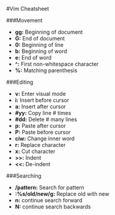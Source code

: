 #Vim Cheatsheet

###Movement
* **gg:** Beginning of document
* **G:** End of document
* **0:** Beginning of line
* **b:** Beginning of word
* **e:** End of word
* **^:** First non-whitespace character
* **%:** Matching parenthesis

###Editing
* **v:** Enter visual mode
* **i:** Insert before cursor
* **a:** Insert after cursor
* **#yy:** Copy line # times
* **#dd:** Delete # many lines
* **p:** Paste after cursor
* **P:** Paste before cursor
* **ciw:** Change inner word
* **r:** Replace character
* **x:** Cut character
* **>>:** Indent
* **<<:** De-indent

###Searching
* **/pattern:** Search for pattern
* **:%s/old/new/g:** Replace old with new
* **n:** continue search forward
* **N:** continue search backwards
